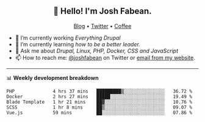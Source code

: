 <h2 align="center">👋 Hello! I'm Josh Fabean.</h2>
<p align="center">
  <a href="https://joshfabean.com">Blog</a> •
  <a href="https://twitter.com/fabean">Twitter</a> •
  <a href="https://www.buymeacoffee.com/LSxne6Yr4">Coffee</a>
</p>

- 🔭 I’m currently working *Everything Drupal*
- 🌱 I’m currently learning *how to be a better leader.*
- 💬 Ask me about *Drupal, Linux, PHP, Docker, CSS and JavaScript*
- 📫 How to reach me: [@joshfabean](https://twitter.com/joshfabean) on Twitter or [email from my website](https://joshfabean.com).

-------

📊 **Weekly development breakdown**
<!--START_SECTION:waka-->
```text
PHP              4 hrs 37 mins   █████████▒░░░░░░░░░░░░░░░   36.72 % 
Docker           2 hrs 27 mins   █████░░░░░░░░░░░░░░░░░░░░   19.49 % 
Blade Template   1 hr 21 mins    ██▓░░░░░░░░░░░░░░░░░░░░░░   10.76 % 
SCSS             1 hr 8 mins     ██▒░░░░░░░░░░░░░░░░░░░░░░   09.07 % 
Vue.js           59 mins         ██░░░░░░░░░░░░░░░░░░░░░░░   07.86 % 
```
<!--END_SECTION:waka-->

<!--
**fabean/fabean** is a ✨ _special_ ✨ repository because its `README.md` (this file) appears on your GitHub profile.

Here are some ideas to get you started:

- 🔭 I’m currently working on ...
- 🌱 I’m currently learning ...
- 👯 I’m looking to collaborate on ...
- 🤔 I’m looking for help with ...
- 💬 Ask me about ...
- 📫 How to reach me: ...
- 😄 Pronouns: ...
- ⚡ Fun fact: ...
-->
